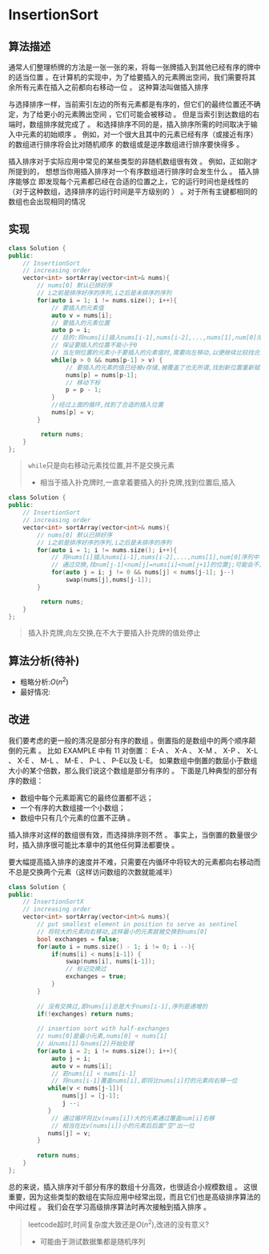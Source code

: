 # InsertionSort

## 算法描述

通常人们整理桥牌的方法是一张一张的来，将每一张牌插入到其他已经有序的牌中的适当位置 。在计算机的实现中，为了给要插入的元素腾出空间，我们需要将其余所有元素在插入之前都向右移动一位 。 这种算法叫做插入排序

与选择排序一样，当前索引左边的所有元素都是有序的，但它们的最终位置还不确定，为了给更小的元素腾出空间 ，它们可能会被移动 。 但是当索引到达数组的右端时，数组排序就完成了 。
和选择排序不同的是，插入排序所需的时间取决于输入中元素的初始顺序 。 例如，对一个很大且其中的元素已经有序（或接近有序）的数组进行排序将会比对随机顺序 的数组或是逆序数组进行排序要快得多 。

插入排序对于实际应用中常见的某些类型的非随机数组很有效 。 例如，正如刚才所提到的， 想想当你用插入排序对一个有序数组进行排序时会发生什么 。 插入排序能够立 即发现每个元素都已经在合适的位置之上，它的运行时间也是线性的（对于这种数组，选择排序的运行时间是平方级别的 ） 。对于所有主键都相同的数组也会出现相同的情况  

## 实现

```C++
class Solution {
public:
    // InsertionSort
    // increasing order
    vector<int> sortArray(vector<int>& nums){
        // nums[0] 默认已排好序
        // i之前是排序好序的序列,i之后是未排序的序列
        for(auto i = 1; i != nums.size(); i++){
            // 要插入的元素值
			auto v = nums[i];
            // 要插入的元素位置
            auto p = i;
            // 目的:将nums[i]插入nums[i-1],nums[i-2],...,nums[1],num[0]序列中
            // 保证要插入的位置不能小于0
            // 当左侧位置的元素小于要插入的元素值时,需要向左移动,以便继续比较找合适的位置插入
            while(p > 0 && nums[p-1] > v) {
                // 要插入的元素的值已经被v存储,被覆盖了也无所谓,找到新位置重新赋值即可
                nums[p] = nums[p-1];
                // 移动下标
                p = p - 1;
            }
            //经过上面的循环,找到了合适的插入位置
            nums[p] = v;
        }

         return nums;
    }
};
```

> `while`只是向右移动元素找位置,并不是交换元素
>
> - 相当于插入扑克牌时,一直拿着要插入的扑克牌,找到位置后,插入

```C++
class Solution {
public:
    // InsertionSort
    // increasing order
    vector<int> sortArray(vector<int>& nums){
        // nums[0] 默认已排好序
        // i之前是排序好序的序列,i之后是未排序的序列
        for(auto i = 1; i != nums.size(); i++){ 
            // 将nums[i]插入nums[i-1],nums[i-2],...,nums[1],num[0]序列中
            // 通过交换,找num[j-1]<num[j]=nums[i]<num[j+1]的位置j;可能会不止一次的交换
            for(auto j = i; j != 0 && nums[j] < nums[j-1]; j--)
                swap(nums[j],nums[j-1]);
        }

         return nums;
    }
};
```

> 插入扑克牌,向左交换,在不大于要插入扑克牌的值处停止

## 算法分析(待补)

- 粗略分析:$O(n^2)$
- 最好情况:

## 改进

我们要考虑的更一般的清况是部分有序的数组 。倒置指的是数组中的两个顺序颠倒的元素 。 比如 EXAMPLE 中有 11 对倒置： E-A 、 X-A 、 X-M 、 X-P 、 X-L 、 X-E 、 M-L 、 M-E 、 P-L 、 P-E以及 L-E。 如果数组中倒置的数屈小于数组大小的某个倍数，那么我们说这个数组是部分有序的 。
下面是几种典型的部分有序的数组：

- 数组中每个元素距离它的最终位置都不远；
- 一个有序的大数组接一个小数组；
- 数组中只有几个元素的位置不正确 。

插入排序对这样的数组很有效，而选择排序则不然 。 事实上，当倒置的数量很少时，插入排序很可能比本章中的其他任何算法都要快 。 

要大幅提高插入排序的速度并不难，只需要在内循环中将较大的元素都向右移动而不总是交换两个元素（这样访问数组的次数就能减半）  

```C++
class Solution {
public:
    // InsertionSortX
    // increasing order
    vector<int> sortArray(vector<int>& nums){
        // put smallest element in position to serve as sentinel
        // 将较大的元素向右移动,这样最小的元素就被交换到nums[0]
	    bool exchanges = false;
     	for(auto i = nums.size() - 1; i != 0; i --){
            if(nums[i] < nums[i-1]) {
                swap(nums[i], nums[i-1]);
                // 标记交换过
                exchanges = true;
            }
        }
		
        // 没有交换过,即nums[i]总是大于nums[i-1],序列是递增的
        if(!exchanges) return nums;
        
        // insertion sort with half-exchanges
        // nums[0]是最小元素,nums[0] < nums[1]
        // 从nums[1]与nums[2]开始处理
        for(auto i = 2; i != nums.size(); i++){
            auto j = i;
            auto v = nums[i];
            // 若nums[i] < nums[i-1]
            // 将nums[i-1]覆盖nums[i],即将比nums[i]打的元素向右移一位
		   while(v < nums[j-1]){ 
               nums[j] = [j-1]; 
               j --;
           }
            // 通过循环将比v(nums[i])大的元素通过覆盖num[i]右移
            // 相当在比v(nums[i])小的元素后后面"空"出一位
           nums[j] = v;
        }
        
    	return nums;
    }
};
```

总的来说，插入排序对千部分有序的数组十分高效，也很适合小规模数组 。 这很重要，因为这些类型的数组在实际应用中经常出现，而且它们也是高级排序算法的中间过程 。 我们会在学习高级排序算法时再次接触到插入排序 。   

> leetcode超时,时间复杂度大致还是$O(n^2)$,改进的没有意义?
>
> - 可能由于测试数据集都是随机序列
